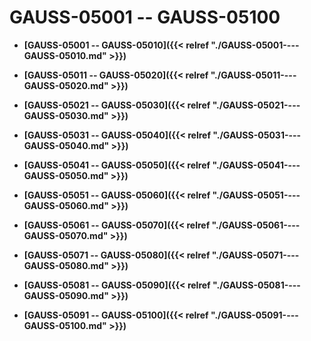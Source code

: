 # GAUSS-05001 -- GAUSS-05100<a name="ZH-CN_TOPIC_0302073260"></a>

-   **[GAUSS-05001 -- GAUSS-05010]({{< relref "./GAUSS-05001----GAUSS-05010.md" >}})**

-   **[GAUSS-05011 -- GAUSS-05020]({{< relref "./GAUSS-05011----GAUSS-05020.md" >}})**

-   **[GAUSS-05021 -- GAUSS-05030]({{< relref "./GAUSS-05021----GAUSS-05030.md" >}})**

-   **[GAUSS-05031 -- GAUSS-05040]({{< relref "./GAUSS-05031----GAUSS-05040.md" >}})**

-   **[GAUSS-05041 -- GAUSS-05050]({{< relref "./GAUSS-05041----GAUSS-05050.md" >}})**

-   **[GAUSS-05051 -- GAUSS-05060]({{< relref "./GAUSS-05051----GAUSS-05060.md" >}})**

-   **[GAUSS-05061 -- GAUSS-05070]({{< relref "./GAUSS-05061----GAUSS-05070.md" >}})**

-   **[GAUSS-05071 -- GAUSS-05080]({{< relref "./GAUSS-05071----GAUSS-05080.md" >}})**

-   **[GAUSS-05081 -- GAUSS-05090]({{< relref "./GAUSS-05081----GAUSS-05090.md" >}})**

-   **[GAUSS-05091 -- GAUSS-05100]({{< relref "./GAUSS-05091----GAUSS-05100.md" >}})**
